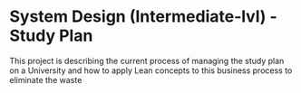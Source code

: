 # System Design (Intermediate-lvl) - Study Plan This project is describing the current process of managing the study plan on a University and how to apply Lean concepts to this business process to eliminate the waste